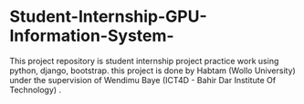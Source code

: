 # Student-Internship-GPU-Information-System-
This project repository is student internship project practice work using python, django, bootstrap. this project is done by Habtam (Wollo University) under the supervision of Wendimu Baye (ICT4D - Bahir Dar Institute Of Technology) .
